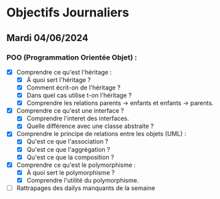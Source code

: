# Objectifs Journaliers

## Mardi 04/06/2024

### POO (Programmation Orientée Objet) :

- [x] Comprendre ce qu'est l'héritage :
  - [x] À quoi sert l'héritage ?
  - [x] Comment écrit-on de l'héritage ?
  - [x] Dans quel cas utilise t-on l'héritage ?
  - [x] Comprendre les relations parents -> enfants et enfants -> parents.
- [x] Comprendre ce qu'est une interface ?
  - [x] Comprendre l'interet des interfaces.
  - [x] Quelle différence avec une classe abstraite ?
- [x] Comprendre le principe de relations entre les objets (UML) :
  - [x] Qu'est ce que l'association ?
  - [x] Qu'est ce que l'aggrégation ?
  - [x] Qu'est ce que la composition ?
- [x] Comprendre ce qu'est le polymorphisme :
  - [x] À quoi sert le polymorphisme ?
  - [x] Comprendre l'utilité du polymorphisme.
- [ ] Rattrapages des dailys manquants de la semaine

